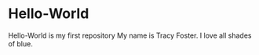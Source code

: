 # Hello-World
Hello-World is my first repository 
My name is Tracy Foster. I love all shades of blue.
